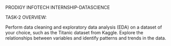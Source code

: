 PRODIGY INFOTECH INTERNSHIP-DATASCIENCE

TASK-2 OVERVIEW:

Perform data cleaning and exploratory data analysis (EDA) on a dataset of your choice, such as the Titanic dataset from Kaggle. Explore the relationships between variables and identify patterns and trends in the data.
